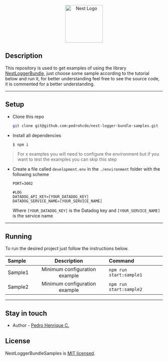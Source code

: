 <p align="center">
  <a href="http://nestjs.com/" target="blank"><img src="" width="120" alt="Nest Logo" /></a>
</p>

## Description

This repository is used to get examples of using the library <a href="https://github.com/pedrohcdo/nest-logger-bundle" target="blank">NestLoggerBundle</a>, just choose some sample according to the tutorial below and run it, for better understanding feel free to see the source code, it is commented for a better understanding.

________________

## Setup

- Clone this repo

  ```bash
  git clone git@github.com:pedrohcdo/nest-logger-bundle-samples.git
  ```

- Install all dependencies

  ```bash
  $ npm i
  ```
> For x examples you will need to configure the environment but if you want to test the examples you can skip this step
- Create a file called `development.env` in the `./environment` folder with the following scheme
  ```
  PORT=3002

  #LOG
  DATADOG_API_KEY=[YOUR_DATADOG_KEY]
  DATADOG_SERVICE_NAME=[YOUR_SERVICE_NAME]
  ```
  Where `[YOUR_DATADOG_KEY]` is the Datadog key and `[YOUR_SERVICE_NAME]` is the service name

________________

## Running

To run the desired project just follow the instructions below.

| Sample | Description | Command |
| :--- | :----: | :--- |
| Sample1 | Minimum configuration example  | ```npm run start:sample1``` |
| Sample2 | Minimum configuration example  | ```npm run start:sample2``` |

________________

## Stay in touch

- Author - [Pedro Henrique C.](https://github.com/pedrohcdo)

## License

NestLoggerBundleSamples is [MIT licensed](LICENSE).

